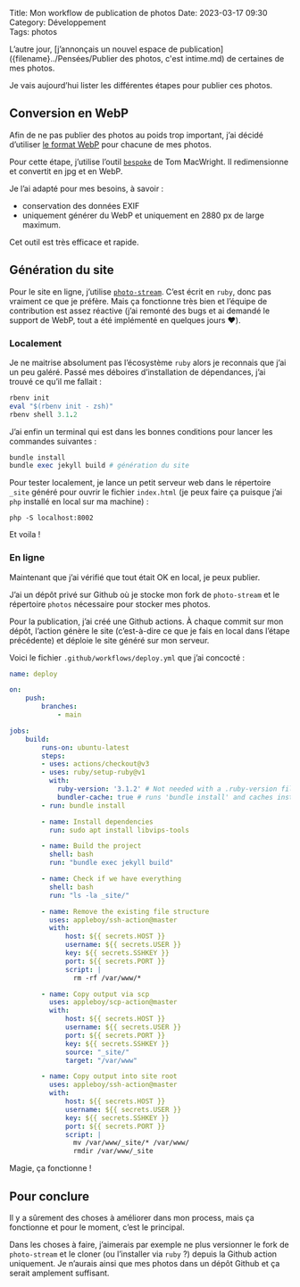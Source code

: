 Title: Mon workflow de publication de photos
Date: 2023-03-17 09:30  
Category: Développement  
Tags: photos

L’autre jour, [j’annonçais un nouvel espace de publication]({filename}../Pensées/Publier des photos, c'est intime.md) de certaines de mes photos.  

Je vais aujourd’hui lister les différentes étapes pour publier ces photos. 

## Conversion en WebP 

Afin de ne pas publier des photos au poids trop important, j’ai décidé d’utiliser [le format WebP](https://fr.wikipedia.org/wiki/WebP) pour chacune de mes photos. 

Pour cette étape, j’utilise l’outil [`bespoke`](https://github.com/tmcw/bespoke) de Tom MacWright. Il redimensionne et convertit en jpg et en WebP. 

Je l’ai adapté pour mes besoins, à savoir : 
* conservation des données EXIF
* uniquement générer du WebP et uniquement en 2880 px de large maximum. 

Cet outil est très efficace et rapide. 

## Génération du site 

Pour le site en ligne, j’utilise [`photo-stream`](https://github.com/waschinski/photo-stream). C’est écrit en `ruby`, donc pas vraiment ce que je préfère. Mais ça fonctionne très bien et l’équipe de contribution est assez réactive (j’ai remonté des bugs et ai demandé le support de WebP, tout a été implémenté en quelques jours ❤️). 

### Localement 

Je ne maitrise absolument pas l’écosystème `ruby` alors je reconnais que j’ai un peu galéré. Passé mes déboires d’installation de dépendances, j’ai trouvé ce qu’il me fallait : 

```ruby
rbenv init
eval "$(rbenv init - zsh)"
rbenv shell 3.1.2
```

J’ai enfin un terminal qui est dans les bonnes conditions pour lancer les commandes suivantes : 

```ruby
bundle install
bundle exec jekyll build # génération du site
```

Pour tester localement, je lance un petit serveur web dans le répertoire `_site` généré pour ouvrir le fichier `index.html` (je peux faire ça puisque j’ai `php` installé en local sur ma machine) : 

```
php -S localhost:8002
```

Et voila ! 

### En ligne 

Maintenant que j’ai vérifié que tout était OK en local, je peux publier. 

J’ai un dépôt privé sur Github où je stocke mon fork de `photo-stream` et le répertoire `photos` nécessaire pour stocker mes photos. 

Pour la publication, j’ai créé une Github actions. À chaque commit sur mon dépôt, l’action génère le site (c’est-à-dire ce que je fais en local dans l’étape précédente) et déploie le site généré sur mon serveur. 

Voici le fichier `.github/workflows/deploy.yml` que j’ai concocté : 

```yaml
name: deploy

on:
    push:
        branches:
            - main

jobs:
    build:
        runs-on: ubuntu-latest
        steps:
        - uses: actions/checkout@v3
        - uses: ruby/setup-ruby@v1
          with:
            ruby-version: '3.1.2' # Not needed with a .ruby-version file
            bundler-cache: true # runs 'bundle install' and caches installed gems automatically
        - run: bundle install

        - name: Install dependencies
          run: sudo apt install libvips-tools

        - name: Build the project
          shell: bash
          run: "bundle exec jekyll build"

        - name: Check if we have everything
          shell: bash
          run: "ls -la _site/"

        - name: Remove the existing file structure
          uses: appleboy/ssh-action@master
          with:
              host: ${{ secrets.HOST }}
              username: ${{ secrets.USER }}
              key: ${{ secrets.SSHKEY }}
              port: ${{ secrets.PORT }}
              script: |
                rm -rf /var/www/*

        - name: Copy output via scp
          uses: appleboy/scp-action@master
          with:
              host: ${{ secrets.HOST }}
              username: ${{ secrets.USER }}
              port: ${{ secrets.PORT }}
              key: ${{ secrets.SSHKEY }}
              source: "_site/"
              target: "/var/www"

        - name: Copy output into site root
          uses: appleboy/ssh-action@master
          with:
              host: ${{ secrets.HOST }}
              username: ${{ secrets.USER }}
              key: ${{ secrets.SSHKEY }}
              port: ${{ secrets.PORT }}
              script: |
                mv /var/www/_site/* /var/www/
                rmdir /var/www/_site
```

Magie, ça fonctionne ! 

## Pour conclure 

Il y a sûrement des choses à améliorer dans mon process, mais ça fonctionne et pour le moment, c’est le principal. 

Dans les choses à faire, j’aimerais par exemple ne plus versionner le fork de `photo-stream` et le cloner (ou l’installer via `ruby` ?) depuis la Github action uniquement. Je n’aurais ainsi que mes photos dans un dépôt Github et ça serait amplement suffisant. 